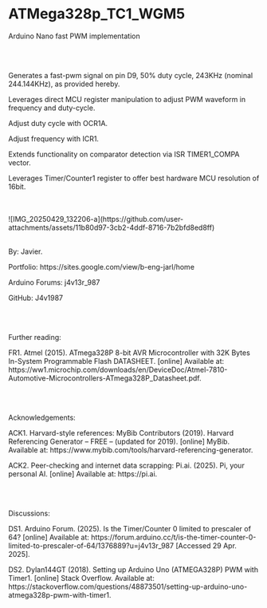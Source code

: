 # ATMega328p_TC1_WGM5
<p>Arduino Nano fast PWM implementation</p>
<br></br>
<p>Generates a fast-pwm signal on pin D9, 50% duty cycle, 243KHz (nominal 244.144KHz), as provided hereby.</p>
<p>Leverages direct MCU register manipulation to adjust PWM waveform in frequency and duty-cycle.</p>
<p>Adjust duty cycle with OCR1A.</p>
<p>Adjust frequency with ICR1.</p>
<p>Extends functionality on comparator detection via ISR TIMER1_COMPA vector.</p>
<p>Leverages Timer/Counter1 register to offer best hardware MCU resolution of 16bit.</p>
<br></br>
![IMG_20250429_132206-a](https://github.com/user-attachments/assets/11b80d97-3cb2-4ddf-8716-7b2bfd8ed8ff)
<br></br>
<p>By: Javier.</p>
<p>Portfolio: https://sites.google.com/view/b-eng-jarl/home</p>
<p>Arduino Forums: j4v13r_987</p>
<p>GitHub: J4v1987</p>
<br></br>
<p>Further reading:</p>
  <p>FR1. Atmel (2015). ATmega328P 8-bit AVR Microcontroller with 32K Bytes In-System Programmable Flash DATASHEET. [online] Available at: https://ww1.microchip.com/downloads/en/DeviceDoc/Atmel-7810-Automotive-Microcontrollers-ATmega328P_Datasheet.pdf.</p>
<br></br>
<p>Acknowledgements:</p>
  <p>ACK1. Harvard-style references: MyBib Contributors (2019). Harvard Referencing Generator – FREE – (updated for 2019). [online] MyBib. Available at: https://www.mybib.com/tools/harvard-referencing-generator.</p>
  <p>ACK2. Peer-checking and internet data scrapping: Pi.ai. (2025). Pi, your personal AI. [online] Available at: https://pi.ai.</p>
<br></br>
<p>Discussions:</p>
  <p>DS1. Arduino Forum. (2025). Is the Timer/Counter 0 limited to prescaler of 64? [online] Available at: https://forum.arduino.cc/t/is-the-timer-counter-0-limited-to-prescaler-of-64/1376889?u=j4v13r_987 [Accessed 29 Apr. 2025].</p>
  <p>DS2. Dylan144GT (2018). Setting up Arduino Uno (ATMEGA328P) PWM with Timer1. [online] Stack Overflow. Available at: https://stackoverflow.com/questions/48873501/setting-up-arduino-uno-atmega328p-pwm-with-timer1.</p>
